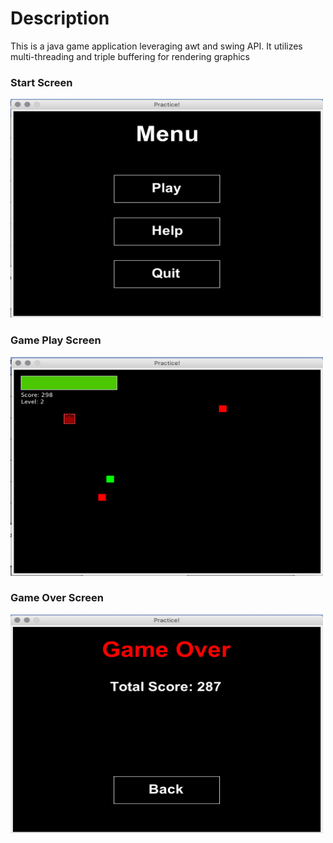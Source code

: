 # Description
This is a java game application leveraging awt and swing API. It utilizes multi-threading and triple buffering for rendering graphics

### Start Screen
<img src="https://github.com/Zerro97/Space-Shooter/blob/master/images/image1.png" alt="Start Screen" height="350px" width="500px"/>

### Game Play Screen
<img src="https://github.com/Zerro97/Space-Shooter/blob/master/images/image2.png" alt="Game Play Screen" height="350px" width="500px"/>

### Game Over Screen
<img src="https://github.com/Zerro97/Space-Shooter/blob/master/images/image3.png" alt="Game Over Screen" height="350px" width="500px"/>
